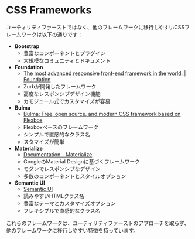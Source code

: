 # CSS Frameworks

ユーティリティファーストではなく、他のフレームワークに移行しやすいCSSフレームワークは以下の通りです：

- **Bootstrap**
  - 豊富なコンポーネントとプラグイン
  - 大規模なコミュニティとドキュメント
- **Foundation**
  - [The most advanced responsive front-end framework in the world. | Foundation](https://get.foundation/)
  - Zurbが開発したフレームワーク
  - 高度なレスポンシブデザイン機能
  - カモジュール式でカスタマイズが容易
- **Bulma**
  - [Bulma: Free, open source, and modern CSS framework based on Flexbox](https://bulma.io/)
  - Flexboxベースのフレームワーク
  - シンプルで直感的なクラス名
  - スタマイズが簡単
- **Materialize**
  - [Documentation - Materialize](https://materializecss.com/)
  - GoogleのMaterial Designに基づくフレームワーク
  - モダンでレスポンシブなデザイン
  - 多数のコンポーネントとスタイルオプション
- **Semantic UI**
  - [Semantic UI](https://semantic-ui.com/)
  - 読みやすいHTMLクラス名
  - 豊富なテーマとカスタマイズオプション
  - フレキシブルで直感的なクラス名

これらのフレームワークは、ユーティリティファーストのアプローチを取らず、他のフレームワークに移行しやすい特徴を持っています。